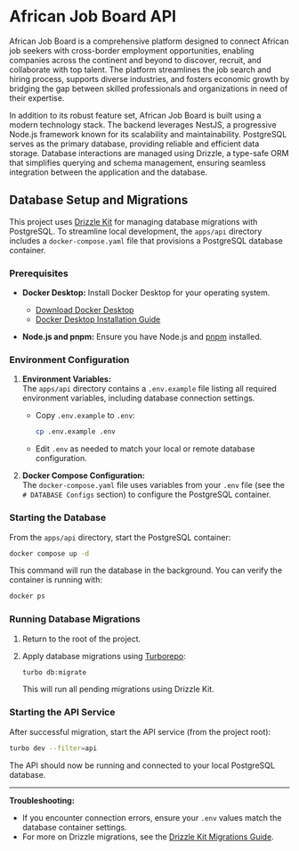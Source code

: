 # African Job Board API

African Job Board is a comprehensive platform designed to connect African job seekers with cross-border employment opportunities, enabling companies across the continent and beyond to discover, recruit, and collaborate with top talent. The platform streamlines the job search and hiring process, supports diverse industries, and fosters economic growth by bridging the gap between skilled professionals and organizations in need of their expertise.

In addition to its robust feature set, African Job Board is built using a modern technology stack. The backend leverages NestJS, a progressive Node.js framework known for its scalability and maintainability. PostgreSQL serves as the primary database, providing reliable and efficient data storage. Database interactions are managed using Drizzle, a type-safe ORM that simplifies querying and schema management, ensuring seamless integration between the application and the database.

## Database Setup and Migrations

This project uses [Drizzle Kit](https://orm.drizzle.team/docs/overview) for managing database migrations with PostgreSQL. To streamline local development, the `apps/api` directory includes a `docker-compose.yaml` file that provisions a PostgreSQL database container.

### Prerequisites

- **Docker Desktop:** Install Docker Desktop for your operating system.

  - [Download Docker Desktop](https://www.docker.com/products/docker-desktop/)
  - [Docker Desktop Installation Guide](https://docs.docker.com/desktop/install/)

- **Node.js and pnpm:** Ensure you have Node.js and [pnpm](https://pnpm.io/) installed.

### Environment Configuration

1. **Environment Variables:**  
   The `apps/api` directory contains a `.env.example` file listing all required environment variables, including database connection settings.

   - Copy `.env.example` to `.env`:
     ```bash
     cp .env.example .env
     ```
   - Edit `.env` as needed to match your local or remote database configuration.

2. **Docker Compose Configuration:**  
   The `docker-compose.yaml` file uses variables from your `.env` file (see the `# DATABASE Configs` section) to configure the PostgreSQL container.

### Starting the Database

From the `apps/api` directory, start the PostgreSQL container:

```bash
docker compose up -d
```

This command will run the database in the background. You can verify the container is running with:

```bash
docker ps
```

### Running Database Migrations

1. Return to the root of the project.
2. Apply database migrations using [Turborepo](https://turbo.build/):

   ```bash
   turbo db:migrate
   ```

   This will run all pending migrations using Drizzle Kit.

### Starting the API Service

After successful migration, start the API service (from the project root):

```bash
turbo dev --filter=api
```

The API should now be running and connected to your local PostgreSQL database.

---

**Troubleshooting:**

- If you encounter connection errors, ensure your `.env` values match the database container settings.
- For more on Drizzle migrations, see the [Drizzle Kit Migrations Guide](https://orm.drizzle.team/docs/migrations).
